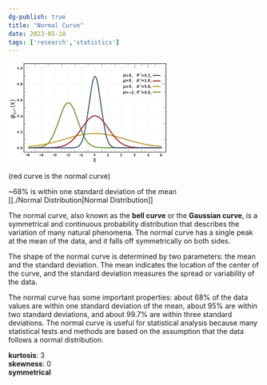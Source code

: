 ```yaml
---  
dg-publish: true  
title: "Normal Curve"  
date: 2023-05-10  
tags: ['research','statistics']  
---  
```

  
![curves](./320px-Normal_Distribution_PDF.jpg)  
  
(red curve is the normal curve)  
  
~68% is within one standard deviation of the mean  
[[./Normal Distribution|Normal Distribution]]  
  
The normal curve, also known as the **bell curve** or the **Gaussian curve**, is a symmetrical and continuous probability distribution that describes the variation of many natural phenomena. The normal curve has a single peak at the mean of the data, and it falls off symmetrically on both sides.   
  
The shape of the normal curve is determined by two parameters: the mean and the standard deviation. The mean indicates the location of the center of the curve, and the standard deviation measures the spread or variability of the data.   
  
The normal curve has some important properties: about 68% of the data values are within one standard deviation of the mean, about 95% are within two standard deviations, and about 99.7% are within three standard deviations. The normal curve is useful for statistical analysis because many statistical tests and methods are based on the assumption that the data follows a normal distribution.  
  
**kurtosis**: 3  
**skewness**: 0  
**symmetrical**  
  
